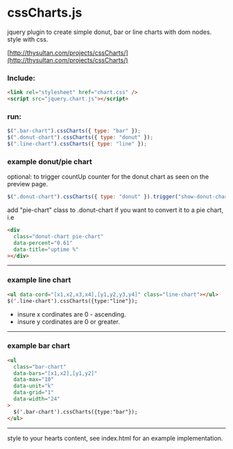 # cssCharts.js

jquery plugin to create simple donut, bar or line charts with dom nodes. style with css.

[http://thysultan.com/projects/cssCharts/](http://thysultan.com/projects/cssCharts/)

### Include:

```html
<link rel="stylesheet" href="chart.css" />
<script src="jquery.chart.js"></script>
```

### run:

```javascript
$(".bar-chart").cssCharts({ type: "bar" });
$(".donut-chart").cssCharts({ type: "donut" });
$(".line-chart").cssCharts({ type: "line" });
```

### example donut/pie chart

optional: to trigger countUp counter for the donut chart as seen on the preview page.

```javascript
$(".donut-chart").cssCharts({ type: "donut" }).trigger("show-donut-chart");
```

add "pie-chart" class to .donut-chart if you want to convert it to a pie chart, i.e

```html
<div
  class="donut-chart pie-chart"
  data-percent="0.61"
  data-title="uptime %"
></div>
```

---

### example line chart

```html
<ul data-cord="[x1,x2,x3,x4],[y1,y2,y3,y4]" class="line-chart"></ul>
$('.line-chart').cssCharts({type:"line"});
```

- insure x cordinates are 0 - ascending.
- insure y cordinates are 0 or greater.

---

### example bar chart

```html
<ul
  class="bar-chart"
  data-bars="[x1,x2],[y1,y2]"
  data-max="10"
  data-unit="k"
  data-grid="1"
  data-width="24"
>
  $('.bar-chart').cssCharts({type:"bar"});
</ul>
```

---

style to your hearts content, see index.html for an example implementation.
